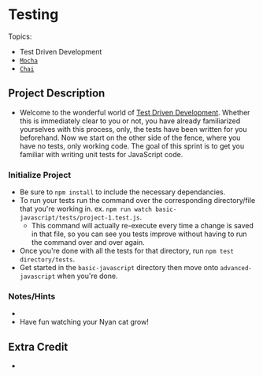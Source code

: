 # Testing

Topics:

 * Test Driven Development
 * [`Mocha`](https://mochajs.org/)
 * [`Chai`](http://chaijs.com/api/)

## Project Description

 - Welcome to the wonderful world of [Test Driven Development](https://en.wikipedia.org/wiki/Test-driven_development). Whether this is immediately clear to you or not, you have already familiarized yourselves with this process, only, the tests have been written for you beforehand. Now we start on the other side of the fence, where you have no tests, only working code. The goal of this sprint is to get you familiar with writing unit tests for JavaScript code. 

### Initialize Project

- Be sure to `npm install` to include the necessary dependancies. 
- To run your tests run the command over the corresponding directory/file that you're working in. ex. `npm run watch basic-javascript/tests/project-1.test.js`. 
  - This command will actually re-execute every time a change is saved in that file, so you can see you tests improve without having to run the command over and over again. 
- Once you're done with all the tests for that directory, run `npm test directory/tests`.
- Get started in the `basic-javascript` directory then move onto `advanced-javascript` when you're done.

### Notes/Hints

-
- Have fun watching your Nyan cat grow! 

## Extra Credit
- 
